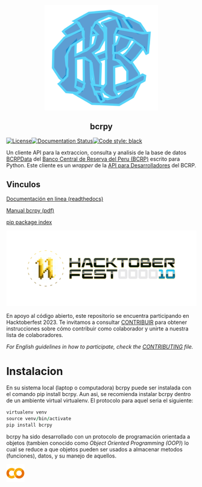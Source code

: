 
<a href="https://bcrpy.vercel.app/"><img src="https://raw.githubusercontent.com/andrewrgarcia/bcrpy/main/docs/img/bcrp_poly_logo.png?raw=true" 
        alt="Picture" 
        width="300" 
        style="display: block; margin: 0 auto" /></a>

        

<h2 align="center">bcrpy</h2>

[![License](http://img.shields.io/:license-mit-blue.svg?style=flat-square)](https://raw.githubusercontent.com/andrewrgarcia/voxelmap/main/LICENSE)[![Documentation Status](https://readthedocs.org/projects/bcrpy/badge/?version=latest)](https://bcrpy.readthedocs.io/en/latest/?badge=latest)[![Code style: black](https://img.shields.io/badge/code%20style-black-000000.svg)](https://github.com/psf/black)

Un cliente API para la extraccion, consulta y analisis de la base de datos [BCRPData](https://estadisticas.bcrp.gob.pe/estadisticas/series/) del [Banco Central de Reserva del Peru (BCRP)](https://www.bcrp.gob.pe/) escrito para Python. Este cliente es un _wrapper_ de la [API para Desarrolladores](https://estadisticas.bcrp.gob.pe/estadisticas/series/ayuda/api) del BCRP.

## Vinculos 

[Documentación en linea (readthedocs)](https://bcrpy.readthedocs.io/en/latest/) 

[Manual bcrpy (pdf)](https://raw.githubusercontent.com/andrewrgarcia/bcrpy/main/bcrpy.pdf)

[pip package index](https://pypi.org/project/bcrpy/) 

[![](https://github.com/andrewrgarcia/hf10_organizer_event_kit/blob/main/05_logo_set/hf10_horizontal_logos/cmyk/hf10_horz_fcd_cmyk.png?raw=true)](CONTRIBUTING_ESP.md)

En apoyo al código abierto, este repositorio se encuentra participando en Hacktoberfest 2023. Te invitamos a consultar [CONTRIBUIR](CONTRIBUTING_ESP.md) para obtener instrucciones sobre cómo contribuir como colaborador y unirte a nuestra lista de colaboradores.

 _For English guidelines in how to participate, check the [CONTRIBUTING](CONTRIBUTING.md) file._


# Instalacion

En su sistema local (laptop o computadora) bcrpy puede ser instalada con el comando pip install bcrpy. Aun asi, se
recomienda instalar bcrpy dentro de un ambiente virtual virtualenv. El protocolo para aquel seria el siguiente:


```ruby
virtualenv venv
source venv/bin/activate
pip install bcrpy
```

bcrpy ha sido desarrollado con un protocolo de programación orientada a objetos (tambien conocido como *Object
Oriented Programming (OOP)*) lo cual se reduce a que objetos pueden ser usados a almacenar metodos (funciones),
datos, y su manejo de aquellos.


[![](docs/img/colaboratory.svg)](https://colab.research.google.com/drive/1YdyCYeU0S98428WgBg4n9Ad9auKrurQZ?usp=sharing)
